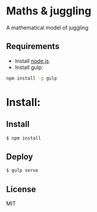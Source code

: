 # Maths & juggling

A mathematical model of juggling

## Requirements
- Install [node.js](https://nodejs.org/).
- Install gulp:
``` bash
npm install -g gulp
```

# Install:
## Install
``` bash
$ npm install
```

## Deploy
``` bash
$ gulp serve
```

## License
MIT